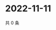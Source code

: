 # 2022-11-11

共 0 条

<!-- BEGIN WEIBO -->
<!-- 最后更新时间 Fri Nov 11 2022 16:08:14 GMT+0800 (China Standard Time) -->

<!-- END WEIBO -->
